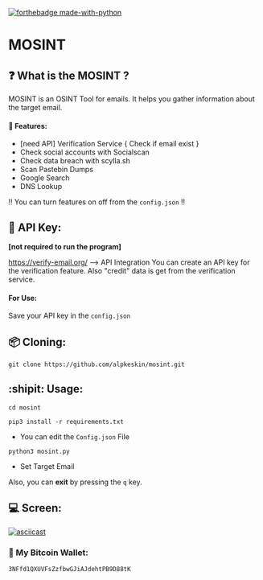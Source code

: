 [![forthebadge made-with-python](http://ForTheBadge.com/images/badges/made-with-python.svg)](https://www.python.org/)

# MOSINT

## :question: What is the MOSINT ?
MOSINT is an OSINT Tool for emails.
It helps you gather information about the target email.
#### :briefcase: Features:
  - [need API] Verification Service { Check if email exist }
  - Check social accounts with Socialscan
  - Check data breach with scylla.sh
  - Scan Pastebin Dumps
  - Google Search
  - DNS Lookup
  
  :bangbang: You can turn features on off from the `config.json` :bangbang:

## :key: API Key:
**[not required to run the program]**

https://verify-email.org/ --> API Integration
You can create an API key for the verification feature.
Also "credit" data is get from the verification service.
#### For Use:
Save your API key in the `config.json`


## :package: Cloning:
`git clone https://github.com/alpkeskin/mosint.git`

## :shipit: Usage:
`cd mosint`

`pip3 install -r requirements.txt`

- You can edit the `Config.json` File

`python3 mosint.py`

- Set Target Email

Also, you can **exit** by pressing the `q` key.

## :computer: Screen:
[![asciicast](https://asciinema.org/a/Ad9dPwPPWroHD2jEfkPPwF1z2.svg)](https://asciinema.org/a/Ad9dPwPPWroHD2jEfkPPwF1z2)

### :money_with_wings: My Bitcoin Wallet:
`3NFfd1QXUVFsZzfbwGJiAJdehtPB9D88tK`
